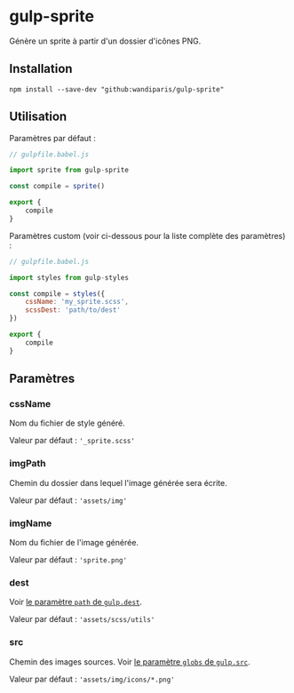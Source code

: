 # gulp-sprite

Génère un sprite à partir d'un dossier d'icônes PNG.

## Installation

```
npm install --save-dev "github:wandiparis/gulp-sprite"
```

## Utilisation

Paramètres par défaut :

```js
// gulpfile.babel.js

import sprite from gulp-sprite

const compile = sprite()

export {
    compile
}
```

Paramètres custom (voir ci-dessous pour la liste complète des paramètres) :

```js
// gulpfile.babel.js

import styles from gulp-styles

const compile = styles({
    cssName: 'my_sprite.scss',
    scssDest: 'path/to/dest'
})

export {
    compile
}
```

## Paramètres

### cssName

Nom du fichier de style généré.

Valeur par défaut : `'_sprite.scss'`

### imgPath

Chemin du dossier dans lequel l'image générée sera écrite.

Valeur par défaut : `'assets/img'`

### imgName

Nom du fichier de l'image générée.

Valeur par défaut : `'sprite.png'`

### dest

Voir [le paramètre `path` de `gulp.dest`](https://github.com/gulpjs/gulp/blob/4.0/docs/API.md#path).

Valeur par défaut : `'assets/scss/utils'`

### src

Chemin des images sources. Voir [le paramètre `globs` de `gulp.src`](https://github.com/gulpjs/gulp/blob/4.0/docs/API.md#globs).

Valeur par défaut : `'assets/img/icons/*.png'`
